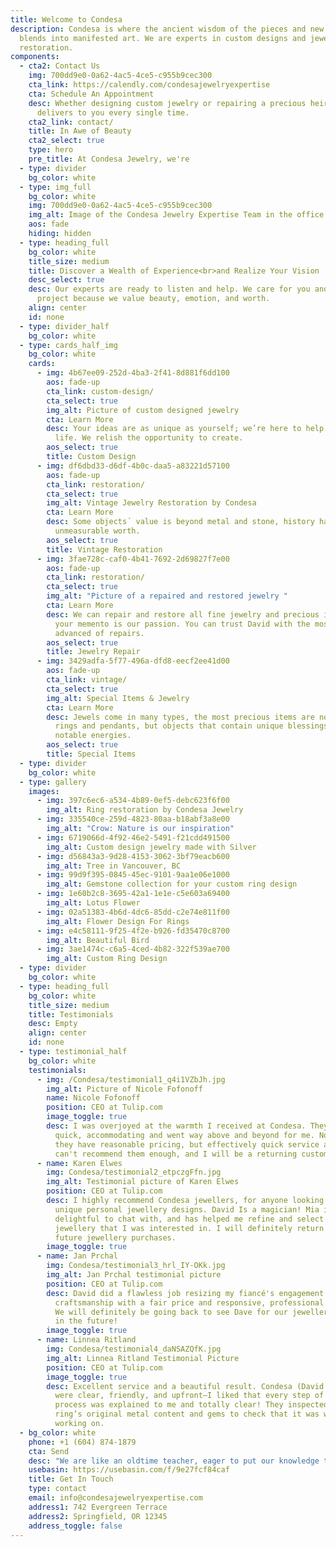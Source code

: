 ```yaml
---
title: Welcome to Condesa
description: Condesa is where the ancient wisdom of the pieces and new knowledge
  blends into manifested art. We are experts in custom designs and jewelry
  restoration.
components:
  - cta2: Contact Us
    img: 700dd9e0-0a62-4ac5-4ce5-c955b9cec300
    cta_link: https://calendly.com/condesajewelryexpertise
    cta: Schedule An Appointment
    desc: Whether designing custom jewelry or repairing a precious heirloom, Condesa
      delivers to you every single time.
    cta2_link: contact/
    title: In Awe of Beauty
    cta2_select: true
    type: hero
    pre_title: At Condesa Jewelry, we're
  - type: divider
    bg_color: white
  - type: img_full
    bg_color: white
    img: 700dd9e0-0a62-4ac5-4ce5-c955b9cec300
    img_alt: Image of the Condesa Jewelry Expertise Team in the office
    aos: fade
    hiding: hidden
  - type: heading_full
    bg_color: white
    title_size: medium
    title: Discover a Wealth of Experience<br>and Realize Your Vision
    desc_select: true
    desc: Our experts are ready to listen and help. We care for you and for your
      project because we value beauty, emotion, and worth.
    align: center
    id: none
  - type: divider_half
    bg_color: white
  - type: cards_half_img
    bg_color: white
    cards:
      - img: 4b67ee09-252d-4ba3-2f41-8d881f6dd100
        aos: fade-up
        cta_link: custom-design/
        cta_select: true
        img_alt: Picture of custom designed jewelry
        cta: Learn More
        desc: Your ideas are as unique as yourself; we’re here to help you bring them to
          life. We relish the opportunity to create.
        aos_select: true
        title: Custom Design
      - img: df6dbd33-d6df-4b0c-daa5-a83221d57100
        aos: fade-up
        cta_link: restoration/
        cta_select: true
        img_alt: Vintage Jewelry Restoration by Condesa
        cta: Learn More
        desc: Some objects´ value is beyond metal and stone, history has imbued in them
          unmeasurable worth.
        aos_select: true
        title: Vintage Restoration
      - img: 3fae728c-caf0-4b41-7692-2d69827f7e00
        aos: fade-up
        cta_link: restoration/
        cta_select: true
        img_alt: "Picture of a repaired and restored jewelry "
        cta: Learn More
        desc: We can repair and restore all fine jewelry and precious items. Repairing
          your memento is our passion. You can trust David with the most
          advanced of repairs.
        aos_select: true
        title: Jewelry Repair
      - img: 3429adfa-5f77-496a-dfd8-eecf2ee41d00
        aos: fade-up
        cta_link: vintage/
        cta_select: true
        img_alt: Special Items & Jewelry
        cta: Learn More
        desc: Jewels come in many types, the most precious items are not necessarily
          rings and pendants, but objects that contain unique blessings or
          notable energies.
        aos_select: true
        title: Special Items
  - type: divider
    bg_color: white
  - type: gallery
    images:
      - img: 397c6ec6-a534-4b89-0ef5-debc623f6f00
        img_alt: Ring restoration by Condesa Jewelry
      - img: 335540ce-259d-4823-80aa-b18abf3a8e00
        img_alt: "Crow: Nature is our inspiration"
      - img: 6719066d-4f92-46e2-5491-f21cdd491500
        img_alt: Custom design jewelry made with Silver
      - img: d56843a3-9d28-4153-3062-3bf79eacb600
        img_alt: Tree in Vancouver, BC
      - img: 99d9f395-0845-45ec-9101-9aa1e06e1000
        img_alt: Gemstone collection for your custom ring design
      - img: 1e60b2c8-3695-42a1-1e1e-c5e603a69400
        img_alt: Lotus Flower
      - img: 02a51383-4b6d-4dc6-85dd-c2e74e811f00
        img_alt: Flower Design For Rings
      - img: e4c58111-9f25-4f2e-b926-fd35470c8700
        img_alt: Beautiful Bird
      - img: 3ae1474c-c6a5-4ced-4b82-322f539ae700
        img_alt: Custom Ring Design
  - type: divider
    bg_color: white
  - type: heading_full
    bg_color: white
    title_size: medium
    title: Testimonials
    desc: Empty
    align: center
    id: none
  - type: testimonial_half
    bg_color: white
    testimonials:
      - img: /Condesa/testimonial1_q4i1VZbJh.jpg
        img_alt: Picture of Nicole Fofonoff
        name: Nicole Fofonoff
        position: CEO at Tulip.com
        image_toggle: true
        desc: I was overjoyed at the warmth I received at Condesa. They were incredibly
          quick, accommodating and went way above and beyond for me. Not only do
          they have reasonable pricing, but effectively quick service as well! I
          can't recommend them enough, and I will be a returning customer.
      - name: Karen Elwes
        img: Condesa/testimonial2_etpczgFfn.jpg
        img_alt: Testimonial picture of Karen Elwes
        position: CEO at Tulip.com
        desc: I highly recommend Condesa jewellers, for anyone looking for exquisite and
          unique personal jewellery designs. David Is a magician! Mia is
          delightful to chat with, and has helped me refine and select pieces of
          jewellery that I was interested in. I will definitely return for
          future jewellery purchases.
        image_toggle: true
      - name: Jan Prchal
        img: Condesa/testimonial3_hrl_IY-OKk.jpg
        img_alt: Jan Prchal testimonial picture
        position: CEO at Tulip.com
        desc: David did a flawless job resizing my fiancé's engagement ring. Quality
          craftsmanship with a fair price and responsive, professional service.
          We will definitely be going back to see Dave for our jewellery needs
          in the future!
        image_toggle: true
      - name: Linnea Ritland
        img: Condesa/testimonial4_daNSAZQfK.jpg
        img_alt: Linnea Ritland Testimonial Picture
        position: CEO at Tulip.com
        image_toggle: true
        desc: Excellent service and a beautiful result. Condesa (David (designer) & Mia)
          were clear, friendly, and upfront—I liked that every step of the
          process was explained to me and totally clear! They inspected the
          ring’s original metal content and gems to check that it was worth
          working on.
  - bg_color: white
    phone: +1 (604) 874-1879
    cta: Send
    desc: "We are like an oldtime teacher, eager to put our knowledge to the test and at your service. Don’t hesitate to reach out to us."
    usebasin: https://usebasin.com/f/9e27fcf84caf
    title: Get In Touch
    type: contact
    email: info@condesajewelryexpertise.com
    address1: 742 Evergreen Terrace
    address2: Springfield, OR 12345
    address_toggle: false
---
```

